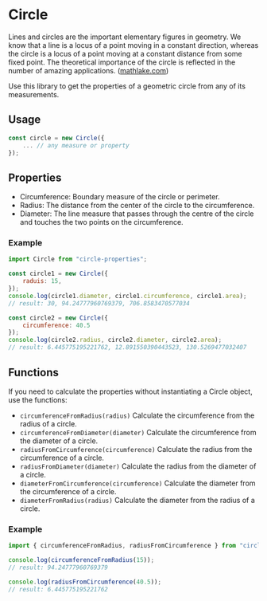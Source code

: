 # Circle

Lines and circles are the important elementary figures in geometry. We know that a line is a locus of a point moving in a constant direction, whereas the circle is a locus of a point moving at a constant distance from some fixed point. The theoretical importance of the circle is reflected in the number of amazing applications. ([mathlake.com](http://mathlake.com/Properties-of-Circle))

Use this library to get the properties of a geometric circle from any of its measurements.

## Usage

```javascript
const circle = new Circle({
    ... // any measure or property
});
```

## Properties

* Circumference: Boundary measure of the circle or perimeter.
* Radius: The distance from the center of the circle to the circumference.
* Diameter: The line measure that passes through the centre of the circle and touches the two points on the circumference.


### Example

```javascript
import Circle from "circle-properties";

const circle1 = new Circle({
    raduis: 15,
});
console.log(circle1.diameter, circle1.circumference, circle1.area);
// result: 30, 94.24777960769379, 706.8583470577034

const circle2 = new Circle({
    circumference: 40.5
});
console.log(circle2.radius, circle2.diameter, circle2.area);
// result: 6.445775195221762, 12.891550390443523, 130.5269477032407
```

## Functions

If you need to calculate the properties without instantiating a Circle object, use the functions:

* `circumferenceFromRadius(radius)` Calculate the circumference from the radius of a circle.
* `circumferenceFromDiameter(diameter)` Calculate the circumference from the diameter of a circle.
* `radiusFromCircumference(circumference)` Calculate the radius from the circumference of a circle.
* `radiusFromDiameter(diameter)` Calculate the radius from the diameter of a circle.
* `diameterFromCircumference(circumference)` Calculate the diameter from the circumference of a circle.
* `diameterFromRadius(radius)` Calculate the diameter from the radius of a circle.

### Example

```javascript
import { circumferenceFromRadius, radiusFromCircumference } from "circle-properties";

console.log(circumferenceFromRadius(15));
// result: 94.24777960769379

console.log(radiusFromCircumference(40.5));
// result: 6.445775195221762
```